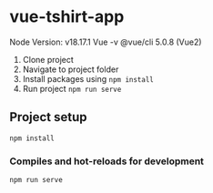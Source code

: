 # vue-tshirt-app
Node Version: v18.17.1
Vue -v @vue/cli 5.0.8 (Vue2)

1. Clone project
2. Navigate to project folder
3. Install packages using `npm install`
4. Run project `npm run serve`

## Project setup
```
npm install
```

### Compiles and hot-reloads for development
```
npm run serve
```
